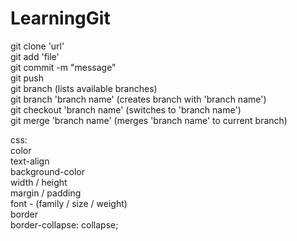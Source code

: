 # LearningGit

git clone 'url'  
git add 'file'  
git commit -m "message"  
git push  
git branch (lists available branches)  
git branch 'branch name' (creates branch with 'branch name')  
git checkout 'branch name' (switches to 'branch name')  
git merge 'branch name' (merges 'branch name' to current branch)  



css:  
color  
text-align  
background-color  
width / height  
margin / padding  
font - (family / size / weight)  
border  
border-collapse: collapse;  